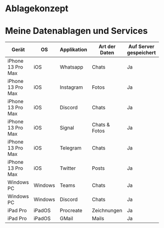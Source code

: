 # Ablagekonzept

# Meine Datenablagen und Services

| Gerät | OS   | Applikation | Art der Daten | Auf Server gespeichert | UFPP | Backup? | Häufigkeit |
| --- |  ---  | --- | --- | --- | --- | --- | --- | 
|iPhone 13 Pro Max | iOS | Whatsapp | Chats | Ja | Ja | Ja | Beim Aufladen | 
|iPhone 13 Pro Max | iOS | Instagram | Fotos | Ja | Ja | Nein | - | 
|iPhone 13 Pro Max | iOS | Discord | Chats | Ja | Ja | Nein | - | 
|iPhone 13 Pro Max | iOS | Signal | Chats & Fotos | Ja | Ja | Ja | Beim Aufladen | 
|iPhone 13 Pro Max | iOS | Telegram | Chats | Ja | Ja | Ja | Beim Aufladen | 
|iPhone 13 Pro Max | iOS | Twitter | Posts | Ja | Ja | Nein | - | 
|Windows PC | Windows | Teams | Chats | Ja | Ja | Nein | - | 
|Windows PC | Windows | Discord | Chats | Ja | Ja | Nein | - | 
|iPad Pro | iPadOS | Procreate | Zeichnungen | Ja | Ja | Ja | Ja | Immer | 
|iPad Pro | iPadOS | GMail | Mails | Ja | Ja | Nein | - |
